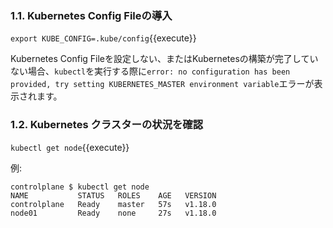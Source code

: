 
### 1.1. Kubernetes Config Fileの導入
`export KUBE_CONFIG=.kube/config`{{execute}}

Kubernetes Config Fileを設定しない、またはKubernetesの構築が完了していない場合、`kubectl`を実行する際に`error: no configuration has been provided, try setting KUBERNETES_MASTER environment variable`エラーが表示されます。

### 1.2. Kubernetes クラスターの状況を確認
`kubectl get node`{{execute}}

例:

```
controlplane $ kubectl get node
NAME           STATUS   ROLES    AGE   VERSION
controlplane   Ready    master   57s   v1.18.0
node01         Ready    none     27s   v1.18.0
```
